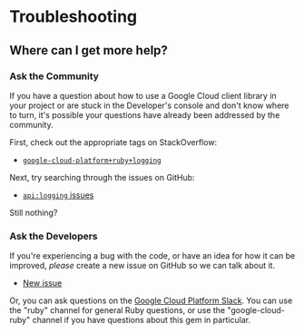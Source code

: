 # Troubleshooting

## Where can I get more help?

### Ask the Community

If you have a question about how to use a Google Cloud client library in your
project or are stuck in the Developer's console and don't know where to turn,
it's possible your questions have already been addressed by the community.

First, check out the appropriate tags on StackOverflow:
  - [`google-cloud-platform+ruby+logging`][so-ruby]

Next, try searching through the issues on GitHub:

  - [`api:logging` issues][gh-search-ruby]

Still nothing?

### Ask the Developers

If you're experiencing a bug with the code, or have an idea for how it can be
improved, *please* create a new issue on GitHub so we can talk about it.

  - [New issue][gh-ruby]

Or, you can ask questions on the [Google Cloud Platform Slack][slack-ruby]. You
can use the "ruby" channel for general Ruby questions, or use the
"google-cloud-ruby" channel if you have questions about this gem in particular.

[so-ruby]: http://stackoverflow.com/questions/tagged/google-cloud-platform+ruby+logging

[gh-search-ruby]: https://github.com/googlecloudplatform/google-cloud-ruby/issues?q=label%3A%22api%3A+logging%22

[gh-ruby]: https://github.com/googlecloudplatform/google-cloud-ruby/issues/new

[slack-ruby]: https://gcp-slack.appspot.com/
